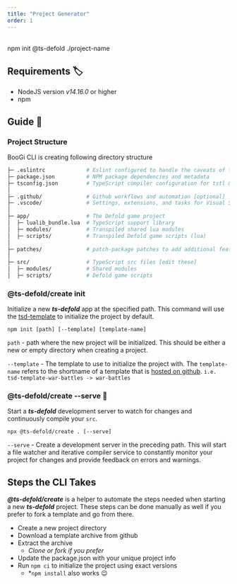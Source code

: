 ```yaml
---
title: "Project Generator"
order: 1
---
```

<br/>
<HeroImage src="/assets/ts-defold-create.png" width="602" height="433" />

<Tip>
npm init @ts-defold ./project-name
</Tip>

## Requirements :label:

- NodeJS version _v14.16.0_ or higher
- npm

## Guide :book: 


### Project Structure

BooGi CLI is creating following directory structure

```bash
├─ .eslintrc             # Eslint configured to handle the caveats of tstl & ts-defold
├─ package.json          # NPM package dependencies and metadata
├─ tsconfig.json         # TypeScript compiler configuration for tstl & ts-defold
│
├─ .github/              # Github workflows and automation [optional]
├─ .vscode/              # Settings, extensions, and tasks for Visual Studio Code
│
├─ app/                  # The Defold game project
│  ├─ lualib_bundle.lua  # TypeScript support library
│  ├─ modules/           # Transpiled shared lua modules
│  ├─ scripts/           # Transpiled Defold game scripts (lua)
│
├─ patches/              # patch-package patches to add additional features to tstl
│
├─ src/                  # TypeScript src files [edit these]
│  ├─ modules/           # Shared modules
│  ├─ scripts/           # Defold game scripts
```

### @ts-defold/create init

Initialize a new ***ts-defold*** app at the specified path. This command will use the [tsd-template](https://github.com/ts-defold/tsd-template) to initialize the project by default.

```
npm init [path] [--template] [template-name]
```

`path` - path where the new project will be initialized. This should be either a new or empty directory when creating a project.

`--template` - The template to use to initialize the project with. The `template-name` refers to the shortname of a template that is [hosted on github](https://github.com/topics/ts-defold-template). `i.e. tsd-template-war-battles -> war-battles`

### @ts-defold/create --serve :construction_worker: 

Start a ***ts-defold*** development server to watch for changes and continuously 
compile your `src`.

```
npx @ts-defold/create . [--serve] 
```
`--serve` - Create a development server in the preceding path. This will start a file watcher and iterative compiler service to constantly monitor your project for changes and provide feedback on errors and warnings.

## Steps the CLI Takes

***@ts-defold/create*** is a helper to automate the steps needed when starting a 
new ***ts-defold*** project. These steps can be done manually as well if you prefer 
to fork a template and go from there.

- Create a new project directory 
- Download a template archive from github
- Extract the archive
  - *Clone or fork if you prefer*
- Update the package.json with your unique project info
- Run `npm ci` to initialize the project using exact versions
  - *`npm install` also works :wink:

